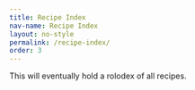 ```yaml
---
title: Recipe Index
nav-name: Recipe Index
layout: no-style
permalink: /recipe-index/
order: 3
---
```


This will eventually hold a rolodex of all recipes.